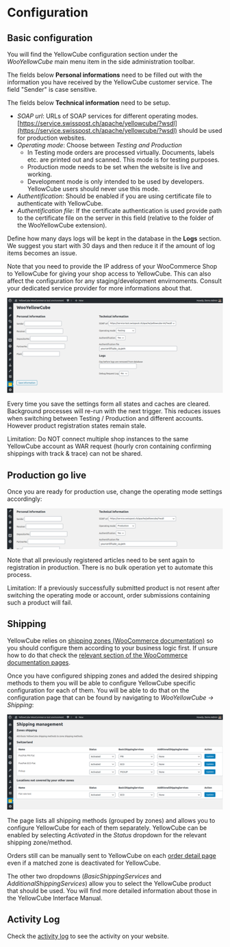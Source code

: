 # Configuration

## <a name="basic"></a>Basic configuration

You will find the YellowCube configuration section under the _WooYellowCube_ main menu item in the side administration toolbar.

The fields below **Personal informations** need to be filled out with the information you have received by the YellowCube customer service. The field "Sender" is case sensitive.

The fields below **Technical information** need to be setup.

* _SOAP url_: URLs of SOAP services for different operating modes. [https://service.swisspost.ch/apache/yellowcube/?wsdl](https://service.swisspost.ch/apache/yellowcube/?wsdl) should
  be used for production websites.
* _Operating mode_: Choose between _Testing and Production_
  * In Testing mode orders are processed virtually. Documents, labels etc. are printed out and scanned. This mode is for testing purposes.
  * Production mode needs to be set when the website is live and working.
  * Development mode is only intended to be used by developers. YellowCube users should never use this mode.
* _Authentification_: Should be enabled if you are using certificate file to authenticate with YellowCube.
* _Authentification file_: If the certificate authentication is used provide path to the certificate file on the
  server in this field \(relative to the folder of the WooYellowCube extension\).

Define how many days logs will be kept in the database in the **Logs** section. We suggest you start with 30 days and then reduce it if the amount of log items becomes an issue.

Note that you need to provide the IP address of your WooCommerce Shop to YellowCube for giving your shop access to YellowCube. This can also affect the configuration for any staging/development envirnoments. Consult your dedicated service provider for more informations about that.

![](/assets/Informations_testing_v2.png)

Every time you save the settings form all states and caches are cleared. Background processes will re-run with the
next trigger. This reduces issues when switching between Testing / Production and different accounts. However product registration states remain stale.

Limitation: Do NOT connect multiple shop instances to the same YellowCube account as WAR request (hourly cron
containing confirming shippings with track & trace) can not be shared.

## Production go live

Once you are ready for production use, change the operating mode settings accordingly:

![](/assets/Informations_production_v2_crop.png)

Note that all previously registered articles need to be sent again to registration in production.
There is no bulk operation yet to automate this process.

Limitation: If a previously successfully submitted product is not resent after switching the operating mode or account, order submissions containing such a product will fail.

## Shipping

YellowCube relies on [shipping zones (WooCommerce documentation)](https://docs.woocommerce.com/document/setting-up-shipping-zones/) so you should configure them according to your business logic first. If unsure how to do that check the [relevant section of the WooCommerce documentation pages](https://docs.woocommerce.com/document/setting-up-shipping-zones/).

Once you have configured shipping zones and added the desired shipping methods to them you will be able to configure YellowCube specific configuration for each of them. You will be able to do that on the configuration page that can be found by navigating to _WooYellowCube -&gt; Shipping_:

![](/assets/Shipping_v2.png)

The page lists all shipping methods \(grouped by zones\) and allows you to configure YellowCube for each of them separately. YellowCube can be enabled by selecting _Activated_ in the _Status_ dropdown for the relevant shipping zone/method.

Orders still can be manually sent to YellowCube on each [order detail page](orders_admin.md#orderdetail) even if a matched zone is deactivated for YellowCube.

The other two dropdowns \(_BasicShippingServices_ and _AdditionalShippingServices_\) allow you to select the YellowCube product that should be used.  You will find more detailed information about those in the YellowCube Interface Manual.

## Activity Log

Check the [activity log](/activity-log.md) to see the activity on your website.
